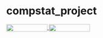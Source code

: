 # compstat_project

</a> 
<a href="https://mybinder.org/v2/gh/marclipfert/compstat_project/blob/master/CompStat_Project_Lipfert.ipynb" 
     target="_parent">
     <img align="center" 
        src="https://mybinder.org/badge_logo.svg" 
        width="109" height="20">
</a>
</a>
<a href="https://nbviewer.jupyter.org/github/marclipfert/compstat_project/blob/master/CompStat_Project_Lipfert.ipynb"
   target="_parent">
   <img align="center" 
  src="https://raw.githubusercontent.com/jupyter/design/master/logos/Badges/nbviewer_badge.png" 
      width="109" height="20">
</a>
